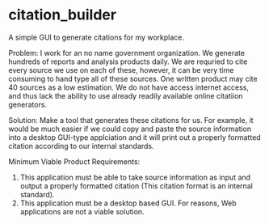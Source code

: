 # citation_builder

A simple GUI to generate citations for my workplace. 

Problem: I work for an no name government organization. We generate hundreds of reports and analysis products daily. We are requried to cite every source we use on each of these, however, it can be very time consuming to hand type all of these sources. One written product may cite 40 sources as a low estimation. We do not have access internet access, and thus lack the ability to use already readily available online citatiion generators.

Solution: Make a tool that generates these citations for us. For example, it would be much easier if we could  copy and paste the source information into a desktop GUI-type applciation and it will print out a properly formatted citation according to our internal standards. 

Minimum Viable Product Requirements: 

1) This application must be able to take source information as input and output a properly formatted citation (This citation format is an internal standard).
2) This application must be a desktop based GUI. For reasons, Web applications are not a viable solution. 




